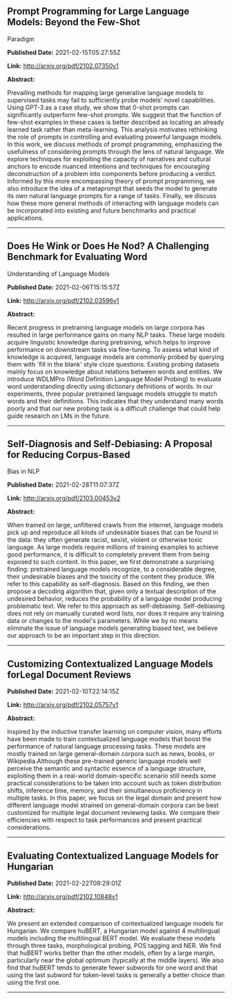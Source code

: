 ## Prompt Programming for Large Language Models: Beyond the Few-Shot
  Paradigm

**Published Date:** 2021-02-15T05:27:55Z

**Link:** http://arxiv.org/pdf/2102.07350v1

**Abstract:**

  Prevailing methods for mapping large generative language models to supervised
tasks may fail to sufficiently probe models' novel capabilities. Using GPT-3 as
a case study, we show that 0-shot prompts can significantly outperform few-shot
prompts. We suggest that the function of few-shot examples in these cases is
better described as locating an already learned task rather than meta-learning.
This analysis motivates rethinking the role of prompts in controlling and
evaluating powerful language models. In this work, we discuss methods of prompt
programming, emphasizing the usefulness of considering prompts through the lens
of natural language. We explore techniques for exploiting the capacity of
narratives and cultural anchors to encode nuanced intentions and techniques for
encouraging deconstruction of a problem into components before producing a
verdict. Informed by this more encompassing theory of prompt programming, we
also introduce the idea of a metaprompt that seeds the model to generate its
own natural language prompts for a range of tasks. Finally, we discuss how
these more general methods of interacting with language models can be
incorporated into existing and future benchmarks and practical applications.


---

## Does He Wink or Does He Nod? A Challenging Benchmark for Evaluating Word
  Understanding of Language Models

**Published Date:** 2021-02-06T15:15:57Z

**Link:** http://arxiv.org/pdf/2102.03596v1

**Abstract:**

  Recent progress in pretraining language models on large corpora has resulted
in large performance gains on many NLP tasks. These large models acquire
linguistic knowledge during pretraining, which helps to improve performance on
downstream tasks via fine-tuning. To assess what kind of knowledge is acquired,
language models are commonly probed by querying them with `fill in the blank'
style cloze questions. Existing probing datasets mainly focus on knowledge
about relations between words and entities. We introduce WDLMPro (Word
Definition Language Model Probing) to evaluate word understanding directly
using dictionary definitions of words. In our experiments, three popular
pretrained language models struggle to match words and their definitions. This
indicates that they understand many words poorly and that our new probing task
is a difficult challenge that could help guide research on LMs in the future.


---

## Self-Diagnosis and Self-Debiasing: A Proposal for Reducing Corpus-Based
  Bias in NLP

**Published Date:** 2021-02-28T11:07:37Z

**Link:** http://arxiv.org/pdf/2103.00453v2

**Abstract:**

  When trained on large, unfiltered crawls from the internet, language models
pick up and reproduce all kinds of undesirable biases that can be found in the
data: they often generate racist, sexist, violent or otherwise toxic language.
As large models require millions of training examples to achieve good
performance, it is difficult to completely prevent them from being exposed to
such content. In this paper, we first demonstrate a surprising finding:
pretrained language models recognize, to a considerable degree, their
undesirable biases and the toxicity of the content they produce. We refer to
this capability as self-diagnosis. Based on this finding, we then propose a
decoding algorithm that, given only a textual description of the undesired
behavior, reduces the probability of a language model producing problematic
text. We refer to this approach as self-debiasing. Self-debiasing does not rely
on manually curated word lists, nor does it require any training data or
changes to the model's parameters. While we by no means eliminate the issue of
language models generating biased text, we believe our approach to be an
important step in this direction.


---

## Customizing Contextualized Language Models forLegal Document Reviews

**Published Date:** 2021-02-10T22:14:15Z

**Link:** http://arxiv.org/pdf/2102.05757v1

**Abstract:**

  Inspired by the inductive transfer learning on computer vision, many efforts
have been made to train contextualized language models that boost the
performance of natural language processing tasks. These models are mostly
trained on large general-domain corpora such as news, books, or
Wikipedia.Although these pre-trained generic language models well perceive the
semantic and syntactic essence of a language structure, exploiting them in a
real-world domain-specific scenario still needs some practical considerations
to be taken into account such as token distribution shifts, inference time,
memory, and their simultaneous proficiency in multiple tasks. In this paper, we
focus on the legal domain and present how different language model strained on
general-domain corpora can be best customized for multiple legal document
reviewing tasks. We compare their efficiencies with respect to task
performances and present practical considerations.


---

## Evaluating Contextualized Language Models for Hungarian

**Published Date:** 2021-02-22T09:29:01Z

**Link:** http://arxiv.org/pdf/2102.10848v1

**Abstract:**

  We present an extended comparison of contextualized language models for
Hungarian. We compare huBERT, a Hungarian model against 4 multilingual models
including the multilingual BERT model. We evaluate these models through three
tasks, morphological probing, POS tagging and NER. We find that huBERT works
better than the other models, often by a large margin, particularly near the
global optimum (typically at the middle layers). We also find that huBERT tends
to generate fewer subwords for one word and that using the last subword for
token-level tasks is generally a better choice than using the first one.


---

